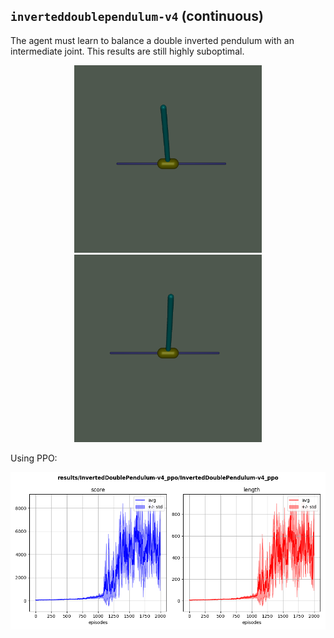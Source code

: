 ## `inverteddoublependulum-v4` (continuous)

The agent must learn to balance a double inverted pendulum with an intermediate joint. This results are still highly suboptimal.

<p align="center">
  <img width="300" alt="" src="bad.gif">
  <img width="300" alt="" src="good.gif">
</p>

Using PPO:

<p align="center">
  <img width="700" alt="" src="ppo_buffer.png">
</p>
